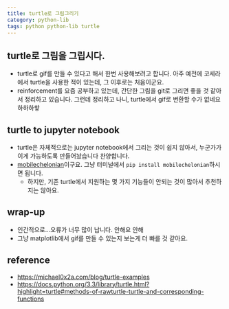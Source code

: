 ```yaml
---
title: turtle로 그림그리기
category: python-lib
tags: python python-lib turtle 
---
```


## turtle로 그림을 그립시다. 

- turtle로 gif를 만들 수 있다고 해서 한번 사용해보려고 합니다. 아주 예전에 코세라에서 turtle을 사용한 적이 있는데, 그 이후로는 처음이군요. 
- reinforcement를 요즘 공부하고 있는데, 간단한 그림을 git로 그리면 좋을 것 같아서 정리하고 있습니다. 그런데 정리하고 나니, turtle에서 gif로 변환할 수가 없네요 하하하핳 

## turtle to jupyter notebook

- turtle은 자체적으로는 jupyter notebook에서 그리는 것이 쉽지 않아서, 누군가가 이게 가능하도록 만들어놨습니다 찬양합니다. 
- [mobilechelonian](https://pypi.org/project/mobilechelonian/)이구요. 그냥 터미널에서 `pip install mobilechelonian`하시면 됩니다. 
    - 하지만, 기존 turtle에서 지원하는 몇 가지 기능들이 안되는 것이 많아서 추천하지는 않아요. 

## wrap-up

- 인간적으로...오류가 너무 많이 납니다. 안해요 안해
- 그냥 matplotlib에서 gif를 만들 수 있는지 보는게 더 빠를 것 같아요. 

## reference 

- <https://michael0x2a.com/blog/turtle-examples>
- <https://docs.python.org/3.3/library/turtle.html?highlight=turtle#methods-of-rawturtle-turtle-and-corresponding-functions>